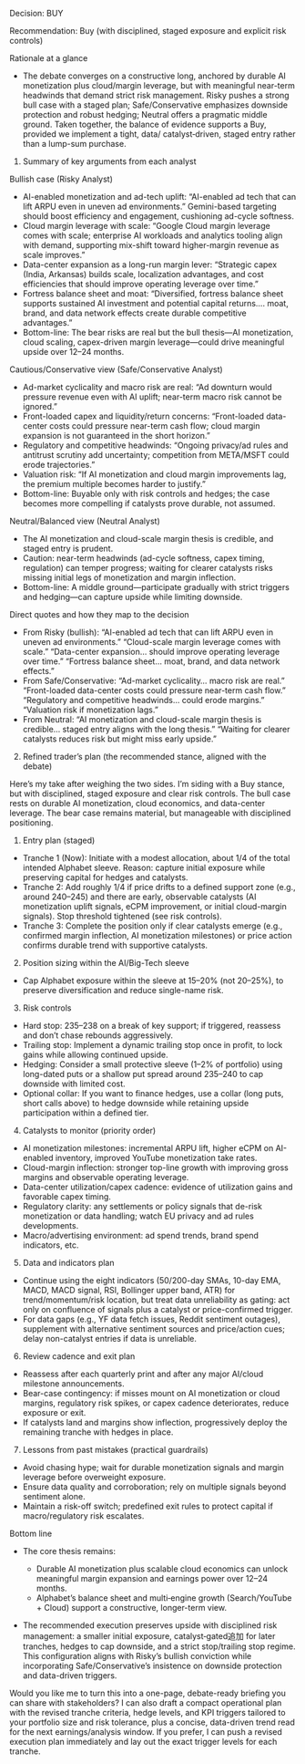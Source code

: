 Decision: BUY

Recommendation: Buy (with disciplined, staged exposure and explicit risk controls)

Rationale at a glance
- The debate converges on a constructive long, anchored by durable AI monetization plus cloud/margin leverage, but with meaningful near-term headwinds that demand strict risk management. Risky pushes a strong bull case with a staged plan; Safe/Conservative emphasizes downside protection and robust hedging; Neutral offers a pragmatic middle ground. Taken together, the balance of evidence supports a Buy, provided we implement a tight, data/ catalyst‑driven, staged entry rather than a lump-sum purchase.

1) Summary of key arguments from each analyst

Bullish case (Risky Analyst)
- AI-enabled monetization and ad-tech uplift: “AI-enabled ad tech that can lift ARPU even in uneven ad environments.” Gemini-based targeting should boost efficiency and engagement, cushioning ad-cycle softness.
- Cloud margin leverage with scale: “Google Cloud margin leverage comes with scale; enterprise AI workloads and analytics tooling align with demand, supporting mix-shift toward higher-margin revenue as scale improves.”
- Data-center expansion as a long-run margin lever: “Strategic capex (India, Arkansas) builds scale, localization advantages, and cost efficiencies that should improve operating leverage over time.”
- Fortress balance sheet and moat: “Diversified, fortress balance sheet supports sustained AI investment and potential capital returns…. moat, brand, and data network effects create durable competitive advantages.”
- Bottom-line: The bear risks are real but the bull thesis—AI monetization, cloud scaling, capex-driven margin leverage—could drive meaningful upside over 12–24 months.

Cautious/Conservative view (Safe/Conservative Analyst)
- Ad-market cyclicality and macro risk are real: “Ad downturn would pressure revenue even with AI uplift; near-term macro risk cannot be ignored.”
- Front-loaded capex and liquidity/return concerns: “Front-loaded data-center costs could pressure near-term cash flow; cloud margin expansion is not guaranteed in the short horizon.”
- Regulatory and competitive headwinds: “Ongoing privacy/ad rules and antitrust scrutiny add uncertainty; competition from META/MSFT could erode trajectories.”
- Valuation risk: “If AI monetization and cloud margin improvements lag, the premium multiple becomes harder to justify.”
- Bottom-line: Buyable only with risk controls and hedges; the case becomes more compelling if catalysts prove durable, not assumed.

Neutral/Balanced view (Neutral Analyst)
- The AI monetization and cloud-scale margin thesis is credible, and staged entry is prudent.
- Caution: near-term headwinds (ad-cycle softness, capex timing, regulation) can temper progress; waiting for clearer catalysts risks missing initial legs of monetization and margin inflection.
- Bottom-line: A middle ground—participate gradually with strict triggers and hedging—can capture upside while limiting downside.

Direct quotes and how they map to the decision
- From Risky (bullish): “AI-enabled ad tech that can lift ARPU even in uneven ad environments.” “Cloud-scale margin leverage comes with scale.” “Data-center expansion… should improve operating leverage over time.” “Fortress balance sheet… moat, brand, and data network effects.”
- From Safe/Conservative: “Ad-market cyclicality… macro risk are real.” “Front-loaded data-center costs could pressure near-term cash flow.” “Regulatory and competitive headwinds… could erode margins.” “Valuation risk if monetization lags.”
- From Neutral: “AI monetization and cloud-scale margin thesis is credible… staged entry aligns with the long thesis.” “Waiting for clearer catalysts reduces risk but might miss early upside.”

2) Refined trader’s plan (the recommended stance, aligned with the debate)

Here’s my take after weighing the two sides. I’m siding with a Buy stance, but with disciplined, staged exposure and clear risk controls. The bull case rests on durable AI monetization, cloud economics, and data-center leverage. The bear case remains material, but manageable with disciplined positioning.

1) Entry plan (staged)
- Tranche 1 (Now): Initiate with a modest allocation, about 1/4 of the total intended Alphabet sleeve. Reason: capture initial exposure while preserving capital for hedges and catalysts.
- Tranche 2: Add roughly 1/4 if price drifts to a defined support zone (e.g., around 240–245) and there are early, observable catalysts (AI monetization uplift signals, eCPM improvement, or initial cloud-margin signals). Stop threshold tightened (see risk controls).
- Tranche 3: Complete the position only if clear catalysts emerge (e.g., confirmed margin inflection, AI monetization milestones) or price action confirms durable trend with supportive catalysts.

2) Position sizing within the AI/Big-Tech sleeve
- Cap Alphabet exposure within the sleeve at 15–20% (not 20–25%), to preserve diversification and reduce single-name risk.

3) Risk controls
- Hard stop: 235–238 on a break of key support; if triggered, reassess and don’t chase rebounds aggressively.
- Trailing stop: Implement a dynamic trailing stop once in profit, to lock gains while allowing continued upside.
- Hedging: Consider a small protective sleeve (1–2% of portfolio) using long-dated puts or a shallow put spread around 235–240 to cap downside with limited cost.
- Optional collar: If you want to finance hedges, use a collar (long puts, short calls above) to hedge downside while retaining upside participation within a defined tier.

4) Catalysts to monitor (priority order)
- AI monetization milestones: incremental ARPU lift, higher eCPM on AI-enabled inventory, improved YouTube monetization take rates.
- Cloud-margin inflection: stronger top-line growth with improving gross margins and observable operating leverage.
- Data-center utilization/capex cadence: evidence of utilization gains and favorable capex timing.
- Regulatory clarity: any settlements or policy signals that de-risk monetization or data handling; watch EU privacy and ad rules developments.
- Macro/advertising environment: ad spend trends, brand spend indicators, etc.

5) Data and indicators plan
- Continue using the eight indicators (50/200-day SMAs, 10-day EMA, MACD, MACD signal, RSI, Bollinger upper band, ATR) for trend/momentum/risk location, but treat data unreliability as gating: act only on confluence of signals plus a catalyst or price-confirmed trigger.
- For data gaps (e.g., YF data fetch issues, Reddit sentiment outages), supplement with alternative sentiment sources and price/action cues; delay non-catalyst entries if data is unreliable.

6) Review cadence and exit plan
- Reassess after each quarterly print and after any major AI/cloud milestone announcements.
- Bear-case contingency: if misses mount on AI monetization or cloud margins, regulatory risk spikes, or capex cadence deteriorates, reduce exposure or exit.
- If catalysts land and margins show inflection, progressively deploy the remaining tranche with hedges in place.

7) Lessons from past mistakes (practical guardrails)
- Avoid chasing hype; wait for durable monetization signals and margin leverage before overweight exposure.
- Ensure data quality and corroboration; rely on multiple signals beyond sentiment alone.
- Maintain a risk-off switch; predefined exit rules to protect capital if macro/regulatory risk escalates.

Bottom line
- The core thesis remains:

  - Durable AI monetization plus scalable cloud economics can unlock meaningful margin expansion and earnings power over 12–24 months.
  - Alphabet’s balance sheet and multi‑engine growth (Search/YouTube + Cloud) support a constructive, longer-term view.

- The recommended execution preserves upside with disciplined risk management: a smaller initial exposure, catalyst‑gated追加 for later tranches, hedges to cap downside, and a strict stop/trailing stop regime. This configuration aligns with Risky’s bullish conviction while incorporating Safe/Conservative’s insistence on downside protection and data-driven triggers.

Would you like me to turn this into a one-page, debate-ready briefing you can share with stakeholders? I can also draft a compact operational plan with the revised tranche criteria, hedge levels, and KPI triggers tailored to your portfolio size and risk tolerance, plus a concise, data-driven trend read for the next earnings/analysis window. If you prefer, I can push a revised execution plan immediately and lay out the exact trigger levels for each tranche.